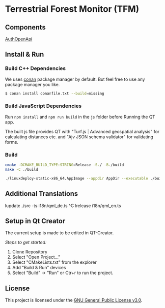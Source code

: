 # Terrestrial Forest Monitor (TFM)


## Components

[AuthOpenApi](https://github.com/Thuenen-Forest-Ecosystems/terrestrial-forest-monitor/tree/main/Components/AuthOpenApi)

## Install & Run
### Build C++ Dependencies
We uses [conan](https://conan.io/) package manager by default. But feel free to use any package manager you like.

```bash
$ conan install conanfile.txt --build=missing
```

### Build JavaScript Dependencies

Run ```npm install``` and ```npm run build``` in the ```js``` folder before Running the QT app.

The built js file provides QT with "Turf.js | Advanced geospatial analysis" for calculating distances etc. and "Ajv JSON schema validator" for validating forms.

### Build

```bash
cmake -DCMAKE_BUILD_TYPE:STRING=Release -S./ -B./build
make -C ./build

./linuxdeploy-static-x86_64.AppImage --appdir AppDir --executable ./build/tfm --output appimage

```

## Additional Translations
lupdate ./src -ts i18n/qml_de.ts ^C
lrelease i18n/qml_en.ts


## Setup in Qt Creator
The current setup is made to be edited in QT-Creator.

*Steps to get started:*
1. Clone Repository
2. Select "Open Project..."
3. Select "CMakeLists.txt" from the explorer
4. Add "Build & Run" devices
5. Select "Build" -> "Run" or Ctr+r to run the project.

## License
This project is licensed under the [GNU General Public License v3.0](https://github.com/Thuenen-Forest-Ecosystems/terrestrial-forest-monitor/blob/main/LICENSE.md).

